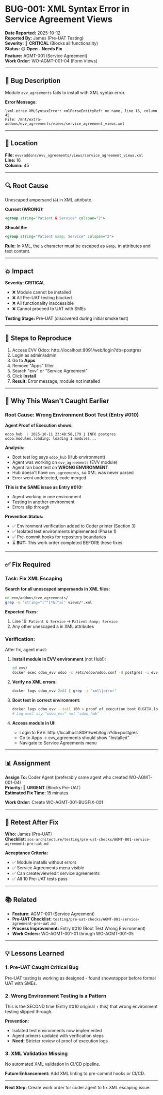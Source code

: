 # BUG-001: XML Syntax Error in Service Agreement Views

**Date Reported:** 2025-10-12  
**Reported By:** James (Pre-UAT Testing)  
**Severity:** 🔴 **CRITICAL** (Blocks all functionality)  
**Status:** 🟡 **Open - Needs Fix**  
**Feature:** AGMT-001 (Service Agreement)  
**Work Order:** WO-AGMT-001-04 (Form Views)

---

## 🐛 **Bug Description**

Module `evv_agreements` fails to install with XML syntax error.

**Error Message:**
```
lxml.etree.XMLSyntaxError: xmlParseEntityRef: no name, line 16, column 45
File: /mnt/extra-addons/evv_agreements/views/service_agreement_views.xml
```

---

## 📍 **Location**

**File:** `evv/addons/evv_agreements/views/service_agreement_views.xml`  
**Line:** 16  
**Column:** 45

---

## 🔍 **Root Cause**

Unescaped ampersand (`&`) in XML attribute.

**Current (WRONG):**
```xml
<group string="Patient & Service" colspan="2">
```

**Should Be:**
```xml
<group string="Patient &amp; Service" colspan="2">
```

**Rule:** In XML, the `&` character must be escaped as `&amp;` in attributes and text content.

---

## 💥 **Impact**

**Severity: CRITICAL**

- ❌ Module cannot be installed
- ❌ All Pre-UAT testing blocked
- ❌ All functionality inaccessible
- ❌ Cannot proceed to UAT with SMEs

**Testing Stage:** Pre-UAT (discovered during initial smoke test)

---

## 📝 **Steps to Reproduce**

1. Access EVV Odoo: http://localhost:8091/web/login?db=postgres
2. Login as admin/admin
3. Go to **Apps**
4. Remove "Apps" filter
5. Search "evv" or "Service Agreement"
6. Click **Install**
7. **Result:** Error message, module not installed

---

## 🔬 **Why This Wasn't Caught Earlier**

### **Root Cause: Wrong Environment Boot Test (Entry #010)**

**Agent Proof of Execution shows:**
```
odoo_hub  | 2025-10-11 23:48:58,179 1 INFO postgres odoo.modules.loading: loading 1 modules... 
```

**Analysis:**
- Boot test log says `odoo_hub` (Hub environment)
- Agent was working on `evv_agreements` (EVV module)
- Agent ran boot test on **WRONG ENVIRONMENT**
- Hub doesn't have `evv_agreements`, so XML was never parsed
- Error went undetected, code merged

**This is the SAME issue as Entry #010:**
- Agent working in one environment
- Testing in another environment
- Errors slip through

**Prevention Status:**
- ✅ Environment verification added to Coder primer (Section 3)
- ✅ Isolated test environments implemented (Phase 1)
- ✅ Pre-commit hooks for repository boundaries
- ⏳ **BUT:** This work order completed BEFORE these fixes

---

## ✅ **Fix Required**

### **Task: Fix XML Escaping**

**Search for all unescaped ampersands in XML files:**

```bash
cd evv/addons/evv_agreements/
grep -n 'string="[^"]*&[^a]' views/*.xml
```

**Expected Fixes:**
1. Line 16: `Patient & Service` → `Patient &amp; Service`
2. Any other unescaped `&` in XML attributes

### **Verification:**

After fix, agent must:

1. **Install module in EVV environment** (not Hub!):
   ```bash
   cd evv/
   docker exec odoo_evv odoo -c /etc/odoo/odoo.conf -d postgres -i evv_agreements --stop-after-init
   ```

2. **Verify no XML errors:**
   ```bash
   docker logs odoo_evv 2>&1 | grep -i "xml\|error"
   ```

3. **Boot test in correct environment:**
   ```bash
   docker logs odoo_evv --tail 100 > proof_of_execution_boot_BUGFIX.log
   # Log must say "odoo_evv" not "odoo_hub"
   ```

4. **Access module in UI:**
   - Login to EVV: http://localhost:8091/web/login?db=postgres
   - Go to Apps → evv_agreements should show "Installed"
   - Navigate to Service Agreements menu

---

## 📊 **Assignment**

**Assign To:** Coder Agent (preferably same agent who created WO-AGMT-001-04)  
**Priority:** 🔴 **URGENT** (Blocks Pre-UAT)  
**Estimated Fix Time:** 15 minutes  

**Work Order:** Create WO-AGMT-001-BUGFIX-001

---

## 🔄 **Retest After Fix**

**Who:** James (Pre-UAT)  
**Checklist:** `aos-architecture/testing/pre-uat-checks/AGMT-001-service-agreement-pre-uat.md`

**Acceptance Criteria:**
- ✅ Module installs without errors
- ✅ Service Agreements menu visible
- ✅ Can create/view/edit service agreements
- ✅ All 10 Pre-UAT tests pass

---

## 📚 **Related**

- **Feature:** AGMT-001 (Service Agreement)
- **Pre-UAT Checklist:** `testing/pre-uat-checks/AGMT-001-service-agreement-pre-uat.md`
- **Process Improvement:** Entry #010 (Boot Test Wrong Environment)
- **Work Orders:** WO-AGMT-001-01 through WO-AGMT-001-05

---

## 💡 **Lessons Learned**

### **1. Pre-UAT Caught Critical Bug**

Pre-UAT testing is working as designed - found showstopper before formal UAT with SMEs.

### **2. Wrong Environment Testing is a Pattern**

This is the SECOND time (Entry #010 original + this) that wrong environment testing slipped through.

**Prevention:** 
- Isolated test environments now implemented
- Agent primers updated with verification steps
- **Need:** Stricter review of proof of execution logs

### **3. XML Validation Missing**

No automated XML validation in CI/CD pipeline.

**Future Enhancement:** Add XML linting to pre-commit hooks or CI/CD.

---

**Next Step:** Create work order for coder agent to fix XML escaping issue.



